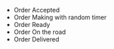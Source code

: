 - Order Accepted
- Order Making with random timer
- Order Ready
- Order On the road
- Order Delivered
